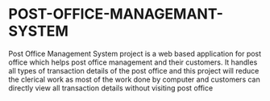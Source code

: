 # POST-OFFICE-MANAGEMANT-SYSTEM
Post Office Management System project is a web based application for post office which helps post office management and their customers. It handles all types of transaction details of the post office and this project will reduce the clerical work as most of the work done by computer and customers can directly view all transaction details without visiting post office
